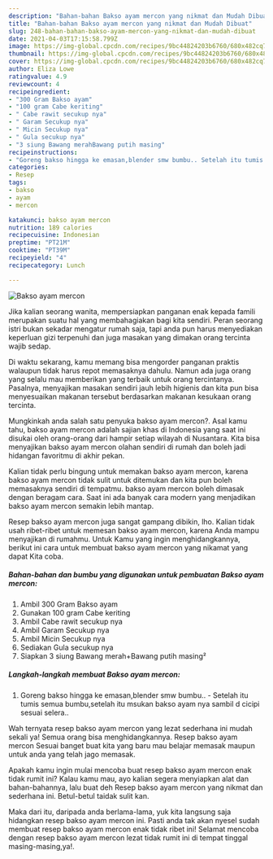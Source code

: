 ```yaml
---
description: "Bahan-bahan Bakso ayam mercon yang nikmat dan Mudah Dibuat"
title: "Bahan-bahan Bakso ayam mercon yang nikmat dan Mudah Dibuat"
slug: 248-bahan-bahan-bakso-ayam-mercon-yang-nikmat-dan-mudah-dibuat
date: 2021-04-03T17:15:58.799Z
image: https://img-global.cpcdn.com/recipes/9bc44824203b6760/680x482cq70/bakso-ayam-mercon-foto-resep-utama.jpg
thumbnail: https://img-global.cpcdn.com/recipes/9bc44824203b6760/680x482cq70/bakso-ayam-mercon-foto-resep-utama.jpg
cover: https://img-global.cpcdn.com/recipes/9bc44824203b6760/680x482cq70/bakso-ayam-mercon-foto-resep-utama.jpg
author: Eliza Lowe
ratingvalue: 4.9
reviewcount: 4
recipeingredient:
- "300 Gram Bakso ayam"
- "100 gram Cabe keriting"
- " Cabe rawit secukup nya"
- " Garam Secukup nya"
- " Micin Secukup nya"
- " Gula secukup nya"
- "3 siung Bawang merahBawang putih masing"
recipeinstructions:
- "Goreng bakso hingga ke emasan,blender smw bumbu.. Setelah itu tumis semua bumbu,setelah itu msukan bakso ayam nya sambil d cicipi sesuai selera.."
categories:
- Resep
tags:
- bakso
- ayam
- mercon

katakunci: bakso ayam mercon 
nutrition: 189 calories
recipecuisine: Indonesian
preptime: "PT21M"
cooktime: "PT39M"
recipeyield: "4"
recipecategory: Lunch

---
```



![Bakso ayam mercon](https://img-global.cpcdn.com/recipes/9bc44824203b6760/680x482cq70/bakso-ayam-mercon-foto-resep-utama.jpg)

Jika kalian seorang wanita, mempersiapkan panganan enak kepada famili merupakan suatu hal yang membahagiakan bagi kita sendiri. Peran seorang istri bukan sekadar mengatur rumah saja, tapi anda pun harus menyediakan keperluan gizi terpenuhi dan juga masakan yang dimakan orang tercinta wajib sedap.

Di waktu  sekarang, kamu memang bisa mengorder panganan praktis walaupun tidak harus repot memasaknya dahulu. Namun ada juga orang yang selalu mau memberikan yang terbaik untuk orang tercintanya. Pasalnya, menyajikan masakan sendiri jauh lebih higienis dan kita pun bisa menyesuaikan makanan tersebut berdasarkan makanan kesukaan orang tercinta. 



Mungkinkah anda salah satu penyuka bakso ayam mercon?. Asal kamu tahu, bakso ayam mercon adalah sajian khas di Indonesia yang saat ini disukai oleh orang-orang dari hampir setiap wilayah di Nusantara. Kita bisa menyajikan bakso ayam mercon olahan sendiri di rumah dan boleh jadi hidangan favoritmu di akhir pekan.

Kalian tidak perlu bingung untuk memakan bakso ayam mercon, karena bakso ayam mercon tidak sulit untuk ditemukan dan kita pun boleh memasaknya sendiri di tempatmu. bakso ayam mercon boleh dimasak dengan beragam cara. Saat ini ada banyak cara modern yang menjadikan bakso ayam mercon semakin lebih mantap.

Resep bakso ayam mercon juga sangat gampang dibikin, lho. Kalian tidak usah ribet-ribet untuk memesan bakso ayam mercon, karena Anda mampu menyajikan di rumahmu. Untuk Kamu yang ingin menghidangkannya, berikut ini cara untuk membuat bakso ayam mercon yang nikamat yang dapat Kita coba.

<!--inarticleads1-->

##### Bahan-bahan dan bumbu yang digunakan untuk pembuatan Bakso ayam mercon:

1. Ambil 300 Gram Bakso ayam
1. Gunakan 100 gram Cabe keriting
1. Ambil  Cabe rawit secukup nya
1. Ambil  Garam Secukup nya
1. Ambil  Micin Secukup nya
1. Sediakan  Gula secukup nya
1. Siapkan 3 siung Bawang merah+Bawang putih masing²




<!--inarticleads2-->

##### Langkah-langkah membuat Bakso ayam mercon:

1. Goreng bakso hingga ke emasan,blender smw bumbu.. - Setelah itu tumis semua bumbu,setelah itu msukan bakso ayam nya sambil d cicipi sesuai selera..




Wah ternyata resep bakso ayam mercon yang lezat sederhana ini mudah sekali ya! Semua orang bisa menghidangkannya. Resep bakso ayam mercon Sesuai banget buat kita yang baru mau belajar memasak maupun untuk anda yang telah jago memasak.

Apakah kamu ingin mulai mencoba buat resep bakso ayam mercon enak tidak rumit ini? Kalau kamu mau, ayo kalian segera menyiapkan alat dan bahan-bahannya, lalu buat deh Resep bakso ayam mercon yang nikmat dan sederhana ini. Betul-betul taidak sulit kan. 

Maka dari itu, daripada anda berlama-lama, yuk kita langsung saja hidangkan resep bakso ayam mercon ini. Pasti anda tak akan nyesel sudah membuat resep bakso ayam mercon enak tidak ribet ini! Selamat mencoba dengan resep bakso ayam mercon lezat tidak rumit ini di tempat tinggal masing-masing,ya!.

